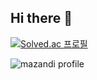 ## Hi there 👋
[![Solved.ac
프로필](http://mazassumnida.wtf/api/v2/generate_badge?boj=kcjerim97)](https://solved.ac/kcjerim97)

![mazandi profile](http://mazandi.herokuapp.com/api?handle=kcjerim97&theme=dark)


<!--
**jerry-1211/jerry-1211** is a ✨ _special_ ✨ repository because its `README.md` (this file) appears on your GitHub profile.

Here are some ideas to get you started:

- 🔭 I’m currently working on ...
- 🌱 I’m currently learning ...
- 👯 I’m looking to collaborate on ...
- 🤔 I’m looking for help with ...
- 💬 Ask me about ...
- 📫 How to reach me: ...
- 😄 Pronouns: ...
- ⚡ Fun fact: ...
-->
